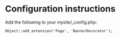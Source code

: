 # Configuration instructions

Add the following to your mysite/_config.php:

	Object::add_extension('Page', 'BannerDecorator');
